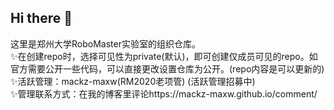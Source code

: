 ## Hi there 👋

<!--

**Here are some ideas to get you started:**

🙋‍♀️ A short introduction - what is your organization all about?
🌈 Contribution guidelines - how can the community get involved?
👩‍💻 Useful resources - where can the community find your docs? Is there anything else the community should know?
🍿 Fun facts - what does your team eat for breakfast?
🧙 Remember, you can do mighty things with the power of [Markdown](https://docs.github.com/github/writing-on-github/getting-started-with-writing-and-formatting-on-github/basic-writing-and-formatting-syntax)
-->
这里是郑州大学RoboMaster实验室的组织仓库。  
✨在创建repo时，选择可见性为private(默认)，即可创建仅成员可见的repo。如官方需要公开一些代码，可以直接更改设置仓库为公开。(repo内容是可以更新的)  
✨活跃管理：mackz-maxw(RM2020老项管) (活跃管理招募中)  
✨管理联系方式：在我的博客里评论https://mackz-maxw.github.io/comment/  
